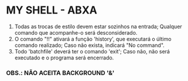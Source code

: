 # MY SHELL - ABXA

1. Todas as trocas de estilo devem estar sozinhos na entrada; Qualquer comando que acompanhe-o será desconsiderado.
2. O comando "!!" ativará a função 'history', que executará o último comando realizado; Caso não exista, indicará "No command".
3. Todo 'batchfile' deverá ter o comando 'exit'; Caso não, não será executado e o programa será encerrado.

### OBS.: NÃO ACEITA BACKGROUND '&'